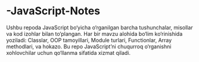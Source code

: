 # -JavaScript-Notes
Ushbu repoda JavaScript bo‘yicha o‘rganilgan barcha tushunchalar, misollar va kod izohlar bilan to‘plangan. Har bir mavzu alohida bo‘lim ko‘rinishida yoziladi: Classlar, OOP tamoyillari, Module turlari, Functionlar, Array methodlari, va hokazo.  Bu repo JavaScript’ni chuqurroq o‘rganishni xohlovchilar uchun qo‘llanma sifatida xizmat qiladi.
